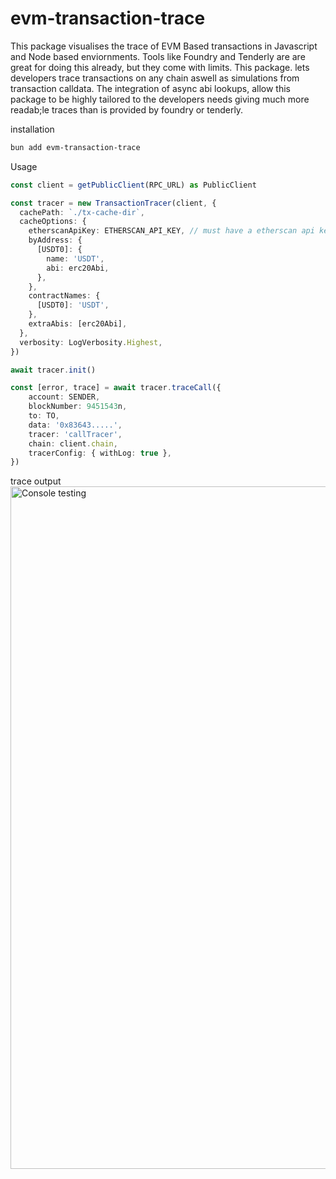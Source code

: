 # evm-transaction-trace

This package visualises the trace of EVM Based transactions in Javascript and Node based enviornments. Tools like Foundry and Tenderly are are great for doing this already, but they come with limits. This package. lets developers trace transactions on any chain aswell as simulations from transaction calldata. The integration of async abi lookups, allow this package to be highly tailored to the developers needs giving much more readab;le traces than is provided by foundry or tenderly.

installation
```bash
bun add evm-transaction-trace
```

Usage
```ts
const client = getPublicClient(RPC_URL) as PublicClient

const tracer = new TransactionTracer(client, {
  cachePath: `./tx-cache-dir`,
  cacheOptions: {
    etherscanApiKey: ETHERSCAN_API_KEY, // must have a etherscan api key
    byAddress: {
      [USDT0]: {
        name: 'USDT',
        abi: erc20Abi,
      },
    },
    contractNames: {
      [USDT0]: 'USDT',
    },
    extraAbis: [erc20Abi],
  },
  verbosity: LogVerbosity.Highest,
})

await tracer.init()

const [error, trace] = await tracer.traceCall({
    account: SENDER,
    blockNumber: 9451543n,
    to: TO,
    data: '0x83643.....',
    tracer: 'callTracer',
    chain: client.chain,
    tracerConfig: { withLog: true },
})

```

trace output
<img width="1092" alt="Console testing" src="https://github.com/ChefBingbong/ethereum-transaction-tracer/assets/transaction-trace.png">

